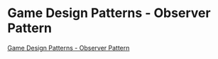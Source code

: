 # Game Design Patterns - Observer Pattern
[Game Design Patterns - Observer Pattern](https://aiwithcloud.com/2022/09/19/game_design_patterns___observer_pattern/)